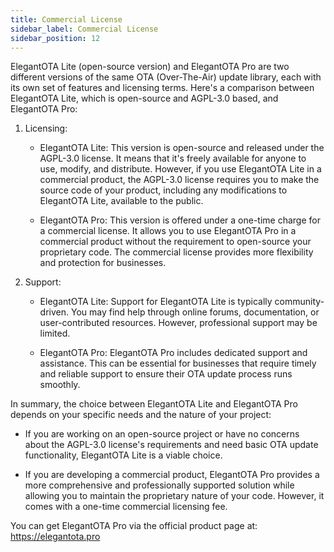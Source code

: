 ```yaml
---
title: Commercial License
sidebar_label: Commercial License
sidebar_position: 12
---
```


ElegantOTA Lite (open-source version) and ElegantOTA Pro are two different versions of the same OTA (Over-The-Air) update library, each with its own set of features and licensing terms. Here's a comparison between ElegantOTA Lite, which is open-source and AGPL-3.0 based, and ElegantOTA Pro:

1. Licensing:
   - ElegantOTA Lite: This version is open-source and released under the AGPL-3.0 license. It means that it's freely available for anyone to use, modify, and distribute. However, if you use ElegantOTA Lite in a commercial product, the AGPL-3.0 license requires you to make the source code of your product, including any modifications to ElegantOTA Lite, available to the public.

   - ElegantOTA Pro: This version is offered under a one-time charge for a commercial license. It allows you to use ElegantOTA Pro in a commercial product without the requirement to open-source your proprietary code. The commercial license provides more flexibility and protection for businesses.

2. Support:
   - ElegantOTA Lite: Support for ElegantOTA Lite is typically community-driven. You may find help through online forums, documentation, or user-contributed resources. However, professional support may be limited.

   - ElegantOTA Pro: ElegantOTA Pro includes dedicated support and assistance. This can be essential for businesses that require timely and reliable support to ensure their OTA update process runs smoothly.

In summary, the choice between ElegantOTA Lite and ElegantOTA Pro depends on your specific needs and the nature of your project:

- If you are working on an open-source project or have no concerns about the AGPL-3.0 license's requirements and need basic OTA update functionality, ElegantOTA Lite is a viable choice.

- If you are developing a commercial product, ElegantOTA Pro provides a more comprehensive and professionally supported solution while allowing you to maintain the proprietary nature of your code. However, it comes with a one-time commercial licensing fee.

You can get ElegantOTA Pro via the official product page at: https://elegantota.pro